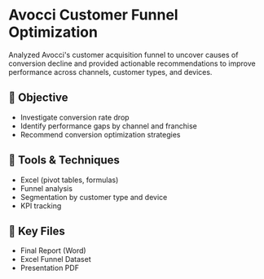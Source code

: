 # Avocci Customer Funnel Optimization

Analyzed Avocci's customer acquisition funnel to uncover causes of conversion decline and provided actionable recommendations to improve performance across channels, customer types, and devices.

## 📌 Objective
- Investigate conversion rate drop
- Identify performance gaps by channel and franchise
- Recommend conversion optimization strategies

## 🧰 Tools & Techniques
- Excel (pivot tables, formulas)
- Funnel analysis
- Segmentation by customer type and device
- KPI tracking

## 📂 Key Files
- Final Report (Word)
- Excel Funnel Dataset
- Presentation PDF

